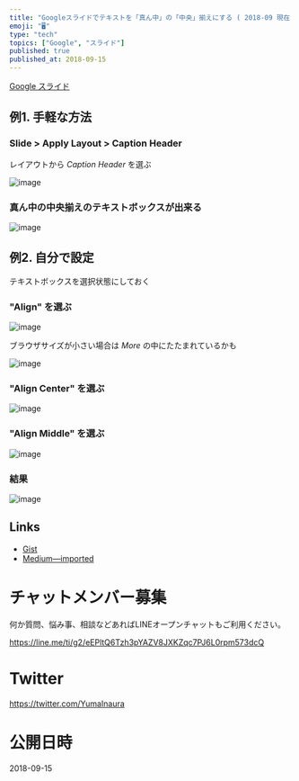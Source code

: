 ```yaml
---
title: "Googleスライドでテキストを「真ん中」の「中央」揃えにする ( 2018-09 現在 )"
emoji: "🖥"
type: "tech"
topics: ["Google", "スライド"]
published: true
published_at: 2018-09-15
---
```


[Google スライド](https://www.google.com/slides/about/)

## 例1. 手軽な方法

### Slide > Apply Layout > Caption Header

レイアウトから *Caption Header* を選ぶ

![image](https://user-images.githubusercontent.com/13635059/45522302-22028700-b7fd-11e8-8eb5-ece952877c66.png)

### 真ん中の中央揃えのテキストボックスが出来る

![image](https://user-images.githubusercontent.com/13635059/45522205-9557c900-b7fc-11e8-91ac-1ed4e0fa5605.png)

## 例2. 自分で設定

テキストボックスを選択状態にしておく

### "Align" を選ぶ

![image](https://user-images.githubusercontent.com/13635059/45521824-c20ae100-b7fa-11e8-9efd-b2b0f9f0e170.png)

ブラウザサイズが小さい場合は *More* の中にたたまれているかも

![image](https://user-images.githubusercontent.com/13635059/45521818-bf0ff080-b7fa-11e8-9d6d-42811aef2aa4.png)

### "Align Center" を選ぶ

![image](https://user-images.githubusercontent.com/13635059/45521628-c71b6080-b7f9-11e8-8051-7012bbc58934.png)


### "Align Middle" を選ぶ

![image](https://user-images.githubusercontent.com/13635059/45521632-caaee780-b7f9-11e8-95ee-3804c8c3fe55.png)


### 結果

![image](https://user-images.githubusercontent.com/13635059/45521558-70158b80-b7f9-11e8-9c78-09a9dbda1f35.png)

## Links

- [Gist](https://gist.github.com/YumaInaura/9ba60e61a42b69febed74376264bf334)
- [Medium—imported](https://medium.com/supersonic-generation/google-slide-align-text-center-of-middle-93a64b1486c0)








<!-- Update From Qiita API -->

# チャットメンバー募集


何か質問、悩み事、相談などあればLINEオープンチャットもご利用ください。

https://line.me/ti/g2/eEPltQ6Tzh3pYAZV8JXKZqc7PJ6L0rpm573dcQ





# Twitter


https://twitter.com/YumaInaura


<!-- Update From Qiita API -->



# 公開日時

2018-09-15
